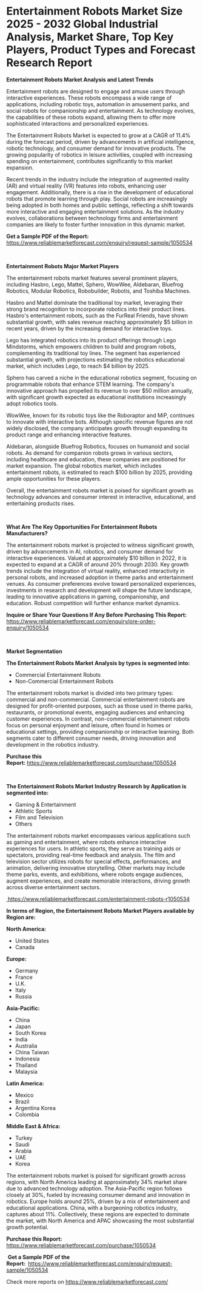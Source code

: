 <p><h1>Entertainment Robots Market Size 2025 - 2032 Global Industrial Analysis, Market Share, Top Key Players, Product Types and Forecast Research Report</h1></p><p><strong>Entertainment Robots Market Analysis and Latest Trends</strong></p>
<p><p>Entertainment robots are designed to engage and amuse users through interactive experiences. These robots encompass a wide range of applications, including robotic toys, automation in amusement parks, and social robots for companionship and entertainment. As technology evolves, the capabilities of these robots expand, allowing them to offer more sophisticated interactions and personalized experiences.</p><p>The Entertainment Robots Market is expected to grow at a CAGR of 11.4% during the forecast period, driven by advancements in artificial intelligence, robotic technology, and consumer demand for innovative products. The growing popularity of robotics in leisure activities, coupled with increasing spending on entertainment, contributes significantly to this market expansion.</p><p>Recent trends in the industry include the integration of augmented reality (AR) and virtual reality (VR) features into robots, enhancing user engagement. Additionally, there is a rise in the development of educational robots that promote learning through play. Social robots are increasingly being adopted in both homes and public settings, reflecting a shift towards more interactive and engaging entertainment solutions. As the industry evolves, collaborations between technology firms and entertainment companies are likely to foster further innovation in this dynamic market.</p></p>
<p><strong>Get a Sample PDF of the Report:&nbsp;</strong> <a href="https://www.reliablemarketforecast.com/enquiry/request-sample/1050534?utm_campaign=2723&utm_medium=2&utm_source=Github&utm_content=ia&utm_term=11042025&utm_id=entertainment-robots">https://www.reliablemarketforecast.com/enquiry/request-sample/1050534</a></p>
<p>&nbsp;</p>
<p><strong>Entertainment Robots Major Market Players</strong></p>
<p><p>The entertainment robots market features several prominent players, including Hasbro, Lego, Mattel, Sphero, WowWee, Aldebaran, Bluefrog Robotics, Modular Robotics, Robobuilder, Robotis, and Toshiba Machines. </p><p>Hasbro and Mattel dominate the traditional toy market, leveraging their strong brand recognition to incorporate robotics into their product lines. Hasbro's entertainment robots, such as the FurReal Friends, have shown substantial growth, with sales revenue reaching approximately $5 billion in recent years, driven by the increasing demand for interactive toys.</p><p>Lego has integrated robotics into its product offerings through Lego Mindstorms, which empowers children to build and program robots, complementing its traditional toy lines. The segment has experienced substantial growth, with projections estimating the robotics educational market, which includes Lego, to reach $4 billion by 2025.</p><p>Sphero has carved a niche in the educational robotics segment, focusing on programmable robots that enhance STEM learning. The company's innovative approach has propelled its revenue to over $50 million annually, with significant growth expected as educational institutions increasingly adopt robotics tools.</p><p>WowWee, known for its robotic toys like the Roboraptor and MiP, continues to innovate with interactive bots. Although specific revenue figures are not widely disclosed, the company anticipates growth through expanding its product range and enhancing interactive features.</p><p>Aldebaran, alongside Bluefrog Robotics, focuses on humanoid and social robots. As demand for companion robots grows in various sectors, including healthcare and education, these companies are positioned for market expansion. The global robotics market, which includes entertainment robots, is estimated to reach $100 billion by 2025, providing ample opportunities for these players.</p><p>Overall, the entertainment robots market is poised for significant growth as technology advances and consumer interest in interactive, educational, and entertaining products rises.</p></p>
<p>&nbsp;</p>
<p><strong>What Are The Key Opportunities For Entertainment Robots Manufacturers?</strong></p>
<p><p>The entertainment robots market is projected to witness significant growth, driven by advancements in AI, robotics, and consumer demand for interactive experiences. Valued at approximately $10 billion in 2022, it is expected to expand at a CAGR of around 20% through 2030. Key growth trends include the integration of virtual reality, enhanced interactivity in personal robots, and increased adoption in theme parks and entertainment venues. As consumer preferences evolve toward personalized experiences, investments in research and development will shape the future landscape, leading to innovative applications in gaming, companionship, and education. Robust competition will further enhance market dynamics.</p></p>
<p><strong>Inquire or Share Your Questions If Any Before Purchasing This Report:</strong> <a href="https://www.reliablemarketforecast.com/enquiry/pre-order-enquiry/1050534?utm_campaign=2723&utm_medium=2&utm_source=Github&utm_content=ia&utm_term=11042025&utm_id=entertainment-robots">https://www.reliablemarketforecast.com/enquiry/pre-order-enquiry/1050534</a></p>
<p>&nbsp;</p>
<p><strong>Market Segmentation</strong></p>
<p><strong>The Entertainment Robots Market Analysis by types is segmented into:</strong></p>
<p><ul><li>Commercial Entertainment Robots</li><li>Non-Commercial Entertainment Robots</li></ul></p>
<p><p>The entertainment robots market is divided into two primary types: commercial and non-commercial. Commercial entertainment robots are designed for profit-oriented purposes, such as those used in theme parks, restaurants, or promotional events, engaging audiences and enhancing customer experiences. In contrast, non-commercial entertainment robots focus on personal enjoyment and leisure, often found in homes or educational settings, providing companionship or interactive learning. Both segments cater to different consumer needs, driving innovation and development in the robotics industry.</p></p>
<p><strong>Purchase this Report:&nbsp;</strong><a href="https://www.reliablemarketforecast.com/purchase/1050534?utm_campaign=2723&utm_medium=2&utm_source=Github&utm_content=ia&utm_term=11042025&utm_id=entertainment-robots">https://www.reliablemarketforecast.com/purchase/1050534</a></p>
<p>&nbsp;</p>
<p><strong>The Entertainment Robots Market Industry Research by Application is segmented into:</strong></p>
<p><ul><li>Gaming & Entertainment</li><li>Athletic Sports</li><li>Film and Television</li><li>Others</li></ul></p>
<p><p>The entertainment robots market encompasses various applications such as gaming and entertainment, where robots enhance interactive experiences for users. In athletic sports, they serve as training aids or spectators, providing real-time feedback and analysis. The film and television sector utilizes robots for special effects, performances, and animation, delivering innovative storytelling. Other markets may include theme parks, events, and exhibitions, where robots engage audiences, augment experiences, and create memorable interactions, driving growth across diverse entertainment sectors.</p></p>
<p><a href="https://www.reliablemarketforecast.com/entertainment-robots-r1050534?utm_campaign=2723&utm_medium=2&utm_source=Github&utm_content=ia&utm_term=11042025&utm_id=entertainment-robots">&nbsp;https://www.reliablemarketforecast.com/entertainment-robots-r1050534</a></p>
<p><strong>In terms of Region, the Entertainment Robots Market Players available by Region are:</strong></p>
<p>
    <p> <strong> North America: </strong>
        <ul>
            <li>United States</li>
            <li>Canada</li>
        </ul>
        </p> 
    <p> <strong> Europe: </strong>
        <ul>
            <li>Germany</li>
            <li>France</li>
            <li>U.K.</li>
            <li>Italy</li>
            <li>Russia</li>
        </ul>
        </p> 
    <p> <strong> Asia-Pacific: </strong>
        <ul>
            <li>China</li>
            <li>Japan</li>
            <li>South Korea</li>
            <li>India</li>
            <li>Australia</li>
            <li>China Taiwan</li>
            <li>Indonesia</li>
            <li>Thailand</li>
            <li>Malaysia</li>
        </ul>
        </p> 
    <p> <strong> Latin America: </strong>
        <ul>
            <li>Mexico</li>
            <li>Brazil</li>
            <li>Argentina Korea</li>
            <li>Colombia</li>
        </ul>
        </p> 
    <p> <strong> Middle East & Africa: </strong>
        <ul>
            <li>Turkey</li>
            <li>Saudi</li>
            <li>Arabia</li>
            <li>UAE</li>
            <li>Korea</li>
        </ul>
    </p>
    </p>
<p><p>The entertainment robots market is poised for significant growth across regions, with North America leading at approximately 34% market share due to advanced technology adoption. The Asia-Pacific region follows closely at 30%, fueled by increasing consumer demand and innovation in robotics. Europe holds around 25%, driven by a mix of entertainment and educational applications. China, with a burgeoning robotics industry, captures about 11%. Collectively, these regions are expected to dominate the market, with North America and APAC showcasing the most substantial growth potential.</p></p>
<p><strong>Purchase this Report: </strong><a href="https://www.reliablemarketforecast.com/purchase/1050534?utm_campaign=2723&utm_medium=2&utm_source=Github&utm_content=ia&utm_term=11042025&utm_id=entertainment-robots">https://www.reliablemarketforecast.com/purchase/1050534</a></p>
<p>&nbsp;<strong>Get a Sample PDF of the Report:&nbsp;&nbsp;</strong><a href="https://www.reliablemarketforecast.com/enquiry/request-sample/1050534?utm_campaign=2723&utm_medium=2&utm_source=Github&utm_content=ia&utm_term=11042025&utm_id=entertainment-robots">https://www.reliablemarketforecast.com/enquiry/request-sample/1050534</a></p>
<p><strong></strong></p>
<p>Check more reports on <a href="https://www.reliablemarketforecast.com/?utm_campaign=2723&utm_medium=2&utm_source=Github&utm_content=ia&utm_term=11042025&utm_id=entertainment-robots">https://www.reliablemarketforecast.com/</a></p>